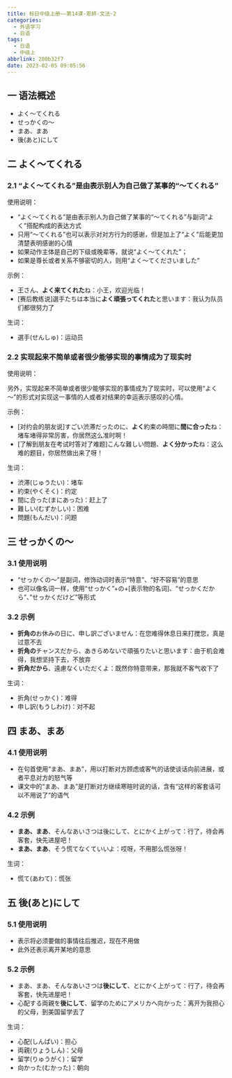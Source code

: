 ```yaml
---
title: 标日中级上册——第14课-恩師-文法-2
categories:
  - 外语学习
  - 日语
tags:
  - 日语
  - 中级上
abbrlink: 280b32f7
date: 2023-02-05 09:05:56
---
```

## 一 语法概述

* よく～てくれる
* せっかくの～
* まあ、まあ
* 後(あと)にして

<!--more-->

## 二  よく～てくれる

### 2.1 “よく～てくれる”是由表示别人为自己做了某事的“～てくれる”

使用说明：

* “よく～てくれる”是由表示别人为自己做了某事的“～てくれる”与副词“よく”搭配构成的表达方式
* 只用“～てくれる”也可以表示对对方行为的感谢，但是加上了“よく”后能更加清楚表明感谢的心情
* 如果动作主体是自己的下级或晚辈等，就说“よく～てくれた”；
* 如果是尊长或者关系不够密切的人，则用“よく～てくださいました”

示例：

* 王さん、**よく来てくれた**ね：小王，欢迎光临！
* [赛后教练说]選手たちは本当に**よく頑張ってくれた**と思います：我认为队员们都很努力了

生词：

* 選手(せんしゅ)：运动员

### 2.2 实现起来不简单或者很少能够实现的事情成为了现实时

使用说明：

另外，实现起来不简单或者很少能够实现的事情成为了现实时，可以使用“よく～”的形式对实现这一事情的人或者对结果的幸运表示感叹的心情。

示例：

* [对约会的朋友说]すごい渋滞だったのに、**よく**約束の時間に**間に合った**ね：堵车堵得非常厉害，你居然这么准时啊！
* [了解到朋友在考试时答对了难题]こんな難しい問題、**よく分かった**ね：这么难的题目，你居然做出来了呀！

生词：

* 渋滞(じゅうたい)：堵车
* 約束(やくそく)：约定
* 間に合った(まにあった)：赶上了
* 難しい(むずかしい)：困难
* 問題(もんだい)：问题

## 三 せっかくの～

### 3.1 使用说明

* “せっかくの～”是副词，修饰动词时表示“特意”、“好不容易”的意思
* 也可以像名词一样，使用“せっかく”+の+[表示物的名词]、“せっかくだから”、”せっかくだけど”等形式

### 3.2 示例

* **折角の**お休みの日に、申し訳ございません：在您难得休息日来打搅您，真是过意不去
* **折角の**チャンスだから、あきらめないで頑張りたいと思います：由于机会难得，我想坚持下去，不放弃
* **折角だから**、遠慮なくいただくよ：既然你特意带来，那我就不客气收下了

生词：

* 折角(せっかく)：难得
* 申し訳(もうしわけ)：对不起

## 四 まあ、まあ

### 4.1 使用说明

* 在句首使用“まあ、まあ”，用以打断对方顾虑或客气的话使谈话向前进展，或者平息对方的怒气等
* 课文中的“まあ、まあ”是打断对方继续寒暄时说的话，含有“这样的客套话可以不用说了”的语气

### 4.2 示例

* **まあ、まあ**、そんなあいさつは後にして、とにかく上がって：行了，待会再客套，快先进屋吧！
* **まあ、まあ**、そう慌てなくていいよ：哎呀，不用那么慌张呀！

生词：

* 慌て(あわて)：慌张

## 五 後(あと)にして

### 5.1 使用说明

* 表示将必须要做的事情往后推迟，现在不用做
* 此外还表示离开某地的意思

### 5.2 示例

* まあ、まあ、そんなあいさつは**後にして**、とにかく上がって：行了，待会再客套，快先进屋吧！
* 心配する両親を**後にして**、留学のためにアメリカへ向かった：离开为我担心的父母，到美国留学去了

生词：

* 心配(しんぱい)：担心
* 両親(りょうしん)：父母
* 留学(りゅうがく)：留学
* 向かった(むかった)：朝向